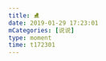 ```yaml
---
title: ⛸️
date: 2019-01-29 17:23:01
mCategories: [说说]
type: moment
time: t172301
---
```


<div id="pics-20190129172301"></div>

<script src="/lib/moment/pics.js"></script>
<script>
var data = [
    {"link": "2019-01-29_000000.jpeg", "type": "shuoshuo"},
    {"link": "2019-01-29_000001.jpeg", "type": "shuoshuo"}
];
picsRender(data, "pics-20190129172301");
</script>
